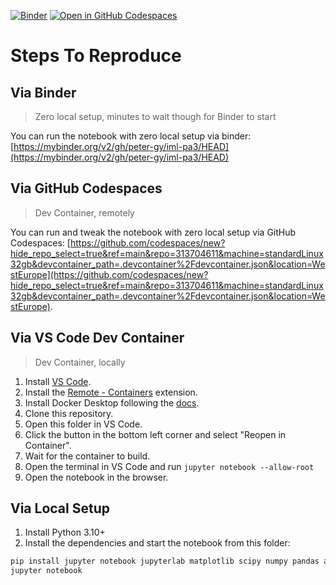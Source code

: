[![Binder](https://mybinder.org/badge_logo.svg)](https://mybinder.org/v2/gh/peter-gy/iml-pa3/HEAD)
[![Open in GitHub Codespaces](https://img.shields.io/badge/launch-Codespaces-blue)](https://github.com/codespaces/new?hide_repo_select=true&ref=main&repo=313704611&machine=standardLinux32gb&devcontainer_path=.devcontainer%2Fdevcontainer.json&location=WestEurope)

# Steps To Reproduce

## Via Binder

> Zero local setup, minutes to wait though for Binder to start

You can run the notebook with zero local setup via binder: [https://mybinder.org/v2/gh/peter-gy/iml-pa3/HEAD](https://mybinder.org/v2/gh/peter-gy/iml-pa3/HEAD)

## Via GitHub Codespaces

> Dev Container, remotely

You can run and tweak the notebook with zero local setup via GitHub Codespaces: [https://github.com/codespaces/new?hide_repo_select=true&ref=main&repo=313704611&machine=standardLinux32gb&devcontainer_path=.devcontainer%2Fdevcontainer.json&location=WestEurope](https://github.com/codespaces/new?hide_repo_select=true&ref=main&repo=313704611&machine=standardLinux32gb&devcontainer_path=.devcontainer%2Fdevcontainer.json&location=WestEurope).

## Via VS Code Dev Container

> Dev Container, locally

1. Install [VS Code](https://code.visualstudio.com/).
2. Install the [Remote - Containers](https://marketplace.visualstudio.com/items?itemName=ms-vscode-remote.remote-containers) extension.
3. Install Docker Desktop following the [docs](https://docs.docker.com/get-docker/).
4. Clone this repository.
5. Open this folder in VS Code.
6. Click the button in the bottom left corner and select "Reopen in Container".
7. Wait for the container to build.
8. Open the terminal in VS Code and run `jupyter notebook --allow-root`
9. Open the notebook in the browser.

## Via Local Setup

1. Install Python 3.10+
2. Install the dependencies and start the notebook from this folder:

```bash
pip install jupyter notebook jupyterlab matplotlib scipy numpy pandas altair tqdm vl-convert-python scikit-learn
jupyter notebook
```
